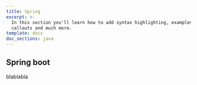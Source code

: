 ```yaml
---
title: Spring
excerpt: >-
  In this section you'll learn how to add syntax highlighting, examples,
  callouts and much more.
template: docs
doc_sections: java
---
```


## Spring boot

blablabla
